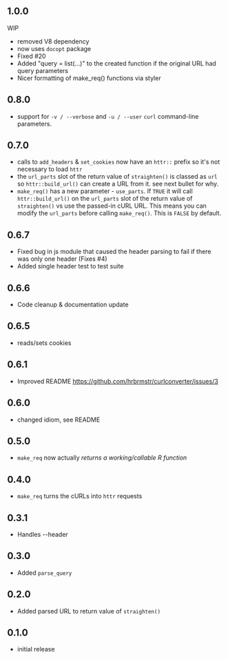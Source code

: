 ## 1.0.0

WIP

* removed V8 dependency
* now uses `docopt` package
* Fixed #20
* Added "query = list(...)" to the created function if the original URL
  had query parameters
* Nicer formatting of make_req() functions via styler

## 0.8.0
* support for `-v / --verbose` and `-u / --user` `curl` command-line parameters.

## 0.7.0
* calls to `add_headers` & `set_cookies` now have an `httr::` prefix so 
  it's not necessary to load `httr`
* the `url_parts` slot of the return value of `straighten()` is classed as
  `url` so `httr::build_url()` can create a URL from it. see next bullet
  for why.
* `make_req()` has a new parameter - `use_parts`. If `TRUE` it will call
  `httr::build_url()` on the `url_parts` slot of the return value of
  `straighten()` vs use the passed-in cURL URL. This means you can
  modify the `url_parts` before calling `make_req()`. This is `FALSE` by
  default.

## 0.6.7
* Fixed bug in js module that caused the header parsing to fail if
  there was only one header (Fixes #4)
* Added single header test to test suite

## 0.6.6
* Code cleanup & documentation update

## 0.6.5
* reads/sets cookies

## 0.6.1
* Improved README <https://github.com/hrbrmstr/curlconverter/issues/3>

## 0.6.0
* changed idiom, see README

## 0.5.0
* `make_req` now actually _returns a working/callable R function_

## 0.4.0
* `make_req` turns the cURLs into `httr` requests

## 0.3.1
* Handles --header

## 0.3.0
* Added `parse_query`

## 0.2.0
* Added parsed URL to return value of `straighten()`

## 0.1.0
* initial release
